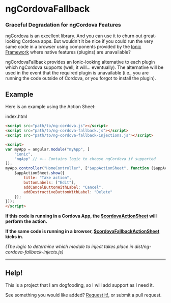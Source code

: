 # ngCordovaFallback
### Graceful Degradation for ngCordova Features

[ngCordova](https://github.com/driftyco/ng-cordova) is an excellent library.  And you can use it to churn out great-looking Cordova apps.  But wouldn't it be nice if you could run the very same code in a browser using components provided by the [Ionic Framework](http://ionicframework.com/) where native features (plugins) are unavailable?

ngCordovaFallback provides an Ionic-looking alternative to each plugin which ngCordova supports (well, it will... eventually).  The alternative will be used in the event that the required plugin is unavailable (i.e., you are running the code outside of Cordova, or you forgot to install the plugin).

## Example

Here is an example using the Action Sheet:

index.html
``` html
<script src="path/to/ng-cordova.js"></script>
<script src="path/to/ng-cordova-fallback.js"></script>
<script src="path/to/ng-cordova-fallback-injections.js"></script>

<script>
var myApp = angular.module("myApp", [
	"ionic",
	"ngApp" // <-- Contains logic to choose ngCordova if supported
]);
myApp.controller("HomeController", ["$appActionSheet", function ($appActionSheet) {
	$appActionSheet.show({
		title: "Take action",
		buttonLabels: ["Edit"],
		addCancelButtonWithLabel: "Cancel",
		addDestructiveButtonWithLabel: "Delete"
	});
}]);
</script>
```

**If this code is running in a Cordova App, the [$cordovaActionSheet](https://github.com/driftyco/ng-cordova/blob/master/src/plugins/actionSheet.js) will perform the action.**

**If the same code is running in a browser, [$cordovaFallbackActionSheet](https://github.com/pmn4/ng-cordova-fallback/blob/master/src/plugins/actionSheet.js) kicks in.**

_(The logic to determine which module to inject takes place in dist/ng-cordova-fallback-injects.js)_

---

## Help!

This is a project that I am dogfooding, so I will add support as I need it.

See something you would like added?  [Request it!](https://github.com/pmn4/ng-cordova-fallback/issues/new), or submit a pull request.

